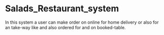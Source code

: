 # Salads_Restaurant_system
In this system a user can make order on online for home delivery or also for an take-way like and also ordered for and on booked-table.
